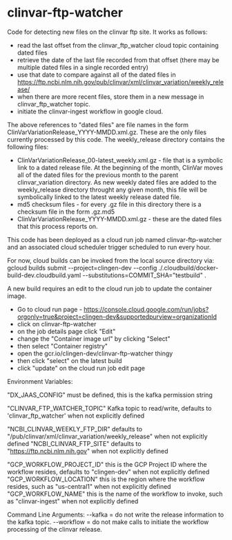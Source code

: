 # clinvar-ftp-watcher
Code for detecting new files on the clinvar ftp site. It works as follows:
- read the last offset from the clinvar_ftp_watcher cloud topic containing dated files
- retrieve the date of the last file recorded from that offset (there may be multiple dated files in a single recorded entry) 
- use that date to compare against all of the dated files in https://ftp.ncbi.nlm.nih.gov/pub/clinvar/xml/clinvar_variation/weekly_release/
- when there are more recent files, store them in a new message in clinvar_ftp_watcher topic.
- initiate the clinvar-ingest workflow in google cloud.

The above references to "dated files" are file names in the form ClinVarVariationRelease_YYYY-MMDD.xml.gz. These are the only files currently processed by this code. The weekly_release directory contains the following files:
- ClinVarVariationRelease_00-latest_weekly.xml.gz - file that is a symbolic link to a dated release file. At the beginning of the month, ClinVar moves all of the dated files for the previous month to the parent clinvar_variation directory. As new weekly dated files are added to the weekly_release directory throught any given month, this file will be symbolically linked to the latest weekly release dated file.
- md5 checksum files - for every .gz file in this directory there is a checksum file in the form .gz.md5
- ClinVarVariationRelease_YYYY-MMDD.xml.gz - these are the dated files that this process reports on.

This code has been deployed as a cloud run job named clinvar-ftp-watcher and an associated cloud scheduler trigger scheduled to run every hour.

For now, cloud builds can be invoked from the local source directory via:
gcloud builds submit --project=clingen-dev --config ./.cloudbuild/docker-build-dev.cloudbuild.yaml --substitutions=COMMIT_SHA="testbuild" .

A new build requires an edit to the cloud run job to update the container image.
- Go to cloud run page - https://console.cloud.google.com/run/jobs?orgonly=true&project=clingen-dev&supportedpurview=organizationId
- click on clinvar-ftp-watcher
- on the job details page click "Edit"
- change the "Container image url" by clicking "Select"
- then select "Container registry"
- open the gcr.io/clingen-dev/clinvar-ftp-watcher thingy
- then click "select" on the latest build
- click "update" on the cloud run job edit page

Environment Variables:

"DX_JAAS_CONFIG" must be defined, this is the kafka permission string

"CLINVAR_FTP_WATCHER_TOPIC" Kafka topic to read/write, defaults to 'clinvar_ftp_watcher' when not explicitly defined

"NCBI_CLINVAR_WEEKLY_FTP_DIR" defaults to "/pub/clinvar/xml/clinvar_variation/weekly_release" when not explicitly defined
"NCBI_CLINVAR_FTP_SITE" defaults to "https://ftp.ncbi.nlm.nih.gov" when not explicitly defined

"GCP_WORKFLOW_PROJECT_ID" this is the GCP Project ID where the workflow resides, defaults to "clingen-dev" when not explicitly defined
"GCP_WORKFLOW_LOCATION" this is the region where the workflow resides, such as "us-central1" when not explicitly defined
"GCP_WORKFLOW_NAME" this is the name of the workflow to invoke, such as "clinvar-ingest" when not explicitly defined

Command Line Arguments:
--kafka = do not write the release information to the kafka topic.
--workflow = do not make calls to initiate the workflow processing of the clinvar release.

